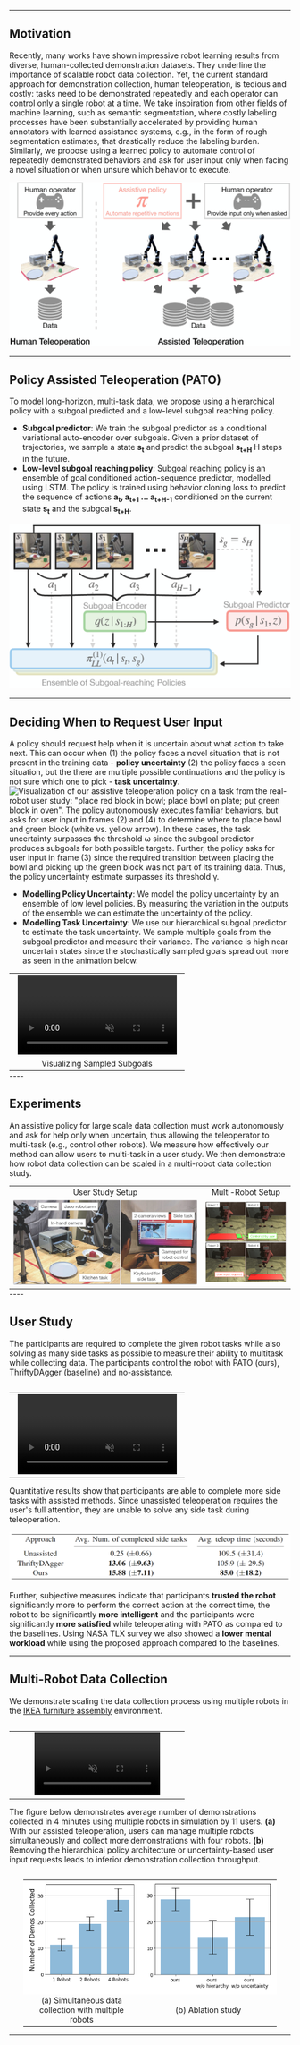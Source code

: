 
----

## Motivation
Recently, many works have shown impressive robot learning results from diverse, human-collected demonstration datasets. They underline the importance of scalable robot data collection. Yet, the current standard approach for demonstration collection, human teleoperation, is tedious and costly: tasks need to be demonstrated repeatedly and each operator can control only a single robot at a time. We take inspiration from other fields of machine learning, such as semantic segmentation, where costly labeling processes have been substantially accelerated by providing human annotators with learned assistance systems, e.g., in the form of rough segmentation estimates, that drastically reduce the labeling burden. Similarly, we propose using a learned policy to automate control of repeatedly demonstrated behaviors and ask for user input only when facing a novel situation or when unsure which behavior to execute.

![How can we collect data intelligently? Can we scale by controlling multiple robots?](./img/teaser.jpg "Teaser Illustration")

----


## Policy Assisted Teleoperation (PATO)

To model long-horizon, multi-task data, we propose using a hierarchical policy with a subgoal predicted and a low-level subgoal reaching policy.
* <b> Subgoal predictor</b>: We train the subgoal predictor as a conditional variational auto-encoder over subgoals. Given a prior dataset of trajectories, we sample a state <b>s<sub>t</sub></b> and predict the subgoal <b>s<sub>t+H</sub></b> H steps in the future.
* <b> Low-level subgoal reaching policy</b>: Subgoal reaching policy is an ensemble of goal conditioned action-sequence predictor, modelled using LSTM. The policy is trained using behavior cloning loss to predict the sequence of actions <b>a<sub>t</sub>, a<sub>t+1</sub> ... a<sub>t+H-1</sub></b> conditioned on the current state <b>s<sub>t</sub></b> and the subgoal <b>s<sub>t+H</sub></b>.

![Hierarchical model architecture with the subgoal predictor(red) and ensemble of low-level recurrent policies(blue,grey,mustard)](./img/model_training.png "Illustration of hierarchical model training")

----


## Deciding When to Request User Input

A policy should request help when it is uncertain about what action to take next. This can occur when (1) the policy faces a novel situation that is not present in the training data - <b>policy uncertainty</b> (2) the policy faces a seen situation, but the there are multiple possible continuations and the policy is not sure which one to pick - <b>task uncertainty</b>.
![Visualization of our assistive teleoperation policy on a task from the real-robot user study: "place red block in bowl; place bowl on plate; put green block in oven". The policy autonomously executes familiar behaviors, but asks for user input in frames (2) and (4) to determine where to place bowl and green block (white vs. yellow arrow). In these cases, the task uncertainty surpasses the threshold ω since the subgoal predictor produces subgoals for both possible targets. Further, the policy asks for user input in frame (3) since the required transition between placing the bowl and picking up the green block was not part of its training data. Thus, the policy uncertainty estimate surpasses its threshold γ.](./img/quali_figure.png)

* <b>Modelling Policy Uncertainty</b>: We model the policy uncertainty by an ensemble of low level policies. By measuring the variation in the outputs of the ensemble we can estimate the uncertainty of the policy.
* <b>Modelling Task Uncertainty</b>: We use our hierarchical subgoal predictor to estimate the task uncertainty. We sample multiple goals from the subgoal predictor and measure their variance. The variance is high near uncertain states since the stochastically sampled goals spread out more as seen in the animation below.
<table style="width:100%; margin: auto; max-width: 1200px; table-layout: fixed;">
<tbody>
  <tr style="border-bottom: none;">
    <td style="text-align: center">
      <video height="auto" width="95%" controls autoplay loop muted>
      <source src="video/task_uncertainty.mp4" type="video/mp4">
      </video>
    </td>
  </tr>
  <tr style="border-bottom: none;">
    <td style="text-align: center">
      <figcaption>Visualizing Sampled Subgoals</figcaption>
    </td>
  </tr>
</tbody>
</table>
----


## Experiments

An assistive policy for large scale data collection must work autonomously and ask for help only when uncertain, thus allowing the teleoperator to multi-task (e.g., control other robots). We measure how effectively our method can allow users to multi-task in a user study. We then demonstrate how robot data collection can be scaled in a multi-robot data collection study. 
<table style="width:100%; margin: auto; max-width: 1200px; table-layout: fixed;">
<tbody>
  <tr style="border-bottom: none;">
    <td style="text-align: center; width:64.5%;">
       <figcaption>User Study Setup</figcaption>
    </td>
    <td style="text-align: center; width:30%"> 
        <figcaption>Multi-Robot Setup</figcaption>
    </td>
  </tr>
  <tr style="border-bottom: none;">
    <td style="text-align: center; width:64.5%;">
        <img src="img/real_robot_setup.png">
    </td>
    <td style="text-align: center; width:30%"> 
        <img src="img/multi_robot_setup.png">
    </td>   
  </tr>
</tbody>
<table>
----


## User Study

The participants are required to complete the given robot tasks while also solving as many side tasks as possible to measure their ability to multitask while collecting data. The participants control the robot with PATO (ours), ThriftyDAgger (baseline) and no-assistance.
<table style="width:100%; margin: auto; max-width: 1200px; table-layout: fixed;"><tbody><tr style="border-bottom: none;"><td style="text-align: center"><video height="auto" width="95%" controls autoplay loop muted>
        <source src="video/user_study_demo.mp4" type="video/mp4">
      </video>
    </td>
  </tr>
</tbody>
<table>

Quantitative results show that participants are able to complete more side tasks with assisted methods. Since unassisted teleoperation requires the user's full attention, they are unable to solve any side task during teleoperation. 
<br>

![Quantitative comparison to baselines](./img/quant_results_study.PNG)

Further, subjective measures indicate that participants <b>trusted the robot</b> significantly more to perform the correct action at the correct time, the robot to be significantly <b>more intelligent</b> and the participants were significantly <b>more satisfied</b> while teleoperating with PATO as compared to the baselines. Using NASA TLX survey we also showed a <b>lower mental workload</b> while using the proposed approach compared to the baselines.

----


## Multi-Robot Data Collection
We demonstrate scaling the data collection process using multiple robots in the <a href="https://clvrai.github.io/furniture/">IKEA furniture assembly</a> environment.
<table style="width:100%; margin: auto; max-width: 1200px; table-layout: fixed;"><tbody><tr style="border-bottom: none;"><td style="text-align: center"><video height="auto" width="75%" controls autoplay loop muted>
        <source src="video/multi_robot_demo.mp4" type="video/mp4">
      </video>
    </td>
  </tr>
</tbody>
<table>

The figure below demonstrates average number of demonstrations collected in 4 minutes using multiple robots in simulation by 11 users. <b>(a)</b> With our assisted teleoperation, users can manage multiple robots simultaneously and collect more demonstrations with four robots. <b>(b)</b> Removing the hierarchical policy architecture or uncertainty-based user input requests leads to inferior demonstration collection throughput.
<br>
<table style="width:90%; margin: auto; max-width: 1200px; table-layout: fixed;">
<tbody>
  <tr style="border-bottom: none; background-color:white">
    <td style="text-align: center" width="46%">
      <img src="img/multi_robot_results.png">
    </td>
    <td style="text-align: center" width="54%">
      <img src="img/ablation_results.png">
    </td>
  <tr style="border-bottom: none;">
    <td style="text-align: center">
      <figcaption>(a) Simultaneous data collection with multiple robots</figcaption>
    </td>
    <td style="text-align: center">
      <figcaption>(b) Ablation study</figcaption>
    </td>
  </tr>
</tbody>
</table>

----

<!-- ## Citation -->
<!-- ```
@inproceedings{shi2022skimo,
  title={Skill-based Model-based Reinforcement Learning},
  author={Lucy Xiaoyang Shi and Joseph J. Lim and Youngwoon Lee},
  booktitle={Conference on Robot Learning},
  year={2022}
}
``` -->
<br>
